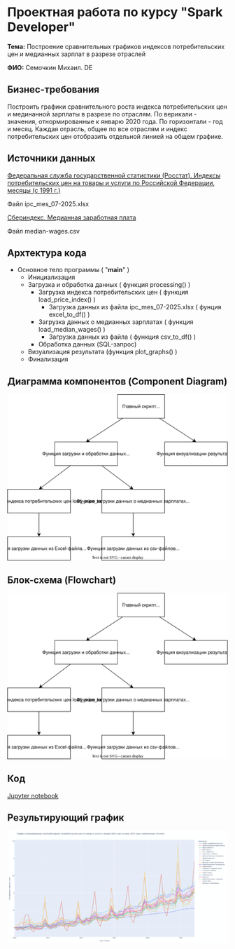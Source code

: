 # Проектная работа по курсу "Spark Developer"

**Тема:** Построение сравнительных графиков индексов потребительских цен и медианных зарплат в разрезе отраслей

**ФИО:** Семочкин Михаил. DE


## Бизнес-требования
Построить графики сравнительного роста индекса потребительских цен и мединанной зарплаты в разрезе по отраслям.
По верикали - значения, отнормированные к январю 2020 года.
По горизонтали - год и месяц.
Каждая отрасль, общее по все отраслям и индекс потребительских цен отобразить отдельной линией на общем графике.


## Источники данных
[Федеральная служба государственной статистики (Росстат). Индексы потребительских цен на товары и услуги по Российской Федерации, месяцы (с 1991 г.)](https://rosstat.gov.ru/statistics/price)

Файл ipc_mes_07-2025.xlsx

[Сбериндекс. Медианная заработная плата](https://sberindex.ru/ru/dashboards/median-wages)

Файл median-wages.csv


## Архтектура кода
- Основное тело программы ( "__main__" )
  - Инициализация
  - Загрузка и обработка данных ( функция processing() )
    - Загрузка индекса потребительских цен ( функция load_price_index() )
      - Загрузка данных из файла ipc_mes_07-2025.xlsx ( фунция excel_to_df() )
    - Загрузка данных о медианных зарплатах ( функция load_median_wages() )
      - Загрузка данных из файла ( функция csv_to_df() )
    - Обработка данных (SQL-запрос)
  - Визуализация результата (функция plot_graphs() )
  - Финализация


## Диаграмма компонентов (Component Diagram)
![Component Diagram](/component_diagram.drawio.svg)


## Блок-схема (Flowchart)
![Flowchart](/component_diagram.drawio.svg)


## Код
[Jupyter notebook](https://github.com/miksoft-home/spark-developer-training/blob/main/semochkin-mv-project.ipynb)


## Результирующий график
![Результирующий график](/Результирующий_график.png)
